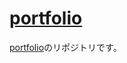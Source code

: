 # [portfolio](https://atotti.github.io/portfolio/)
[portfolio](https://atotti.github.io/portfolio/)のリポジトリです。

